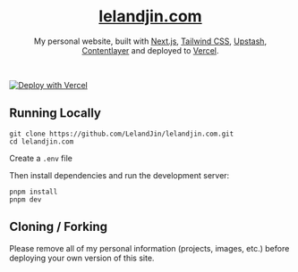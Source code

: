 <div align="center">
    <a href="https://lelandjin.com"><h1 align="center">lelandjin.com</h1></a>

My personal website, built with [Next.js](https://nextjs.org/), [Tailwind CSS](https://tailwindcss.com/), [Upstash](https://upstash.com?ref=lelandjin.com), [Contentlayer](https://www.contentlayer.dev/) and deployed to [Vercel](https://vercel.com/).

</div>

<br/>

[![Deploy with Vercel](https://vercel.com/button)](https://vercel.com/new/import?s=https%3A%2F%2Fgithub.com%2FLelandJin%2Flelandjin.com&hasTrialAvailable=1&showOptionalTeamCreation=false&project-name=lelandjin-com&framework=nextjs&totalProjects=1&remainingProjects=1&teamSlug=lelandjins-projects)

## Running Locally


```sh-session
git clone https://github.com/LelandJin/lelandjin.com.git
cd lelandjin.com
```


Create a `.env` file

Then install dependencies and run the development server:
```sh-session
pnpm install
pnpm dev
```


## Cloning / Forking

Please remove all of my personal information (projects, images, etc.) before deploying your own version of this site.
